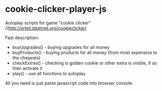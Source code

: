 # cookie-clicker-player-js
Autoplay scripts for game "cookie clicker" //http://orteil.dashnet.org/cookieclicker/

Fast description:
- buyUpgrades() - buying upgrades for all money
- buyProducts() - buying products for all money (from most expensive to the chepests)
- checkExtras() - checking is golden cookie or other extra is visible, if so then activate it
- play() - use all functions to autoplay

All you need is just paste javascript code into browser console.
